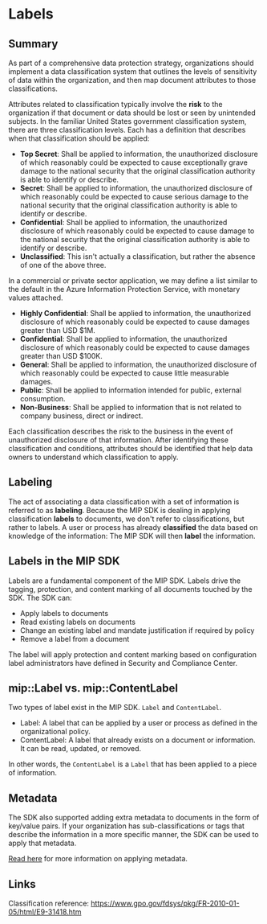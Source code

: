 # Labels

## Summary

As part of a comprehensive data protection strategy, organizations should implement a data classification system that outlines the levels of sensitivity of data within the organization, and then map document attributes to those classifications.

Attributes related to classification typically involve the **risk** to the organization if that document or data should be lost or seen by unintended subjects. In the familiar United States government classification system, there are three classification levels. Each has a definition that describes when that classification should be applied:

* **Top Secret**: Shall be applied to information, the unauthorized disclosure of which reasonably could be expected to cause exceptionally grave damage to the national security that the original classification authority is able to identify or describe.
* **Secret**: Shall be applied to information, the unauthorized disclosure of which reasonably could be expected to cause serious damage to the national security that the original classification authority is able to identify or describe.
* **Confidential**: Shall be applied to information, the unauthorized disclosure of which reasonably could be expected to cause damage to the national security that the original classification authority is able to identify or describe.
* **Unclassified**: This isn't actually a classification, but rather the absence of one of the above three.

In a commercial or private sector application, we may define a list similar to the default in the Azure Information Protection Service, with monetary values attached.

* **Highly Confidential**: Shall be applied to information, the unauthorized disclosure of which reasonably could be expected to cause damages greater than USD $1M.
* **Confidential**: Shall be applied to information, the unauthorized disclosure of which reasonably could be expected to cause damages greater than USD $100K.
* **General**: Shall be applied to information, the unauthorized disclosure of which reasonably could be expected to cause little measurable damages.
* **Public**: Shall be applied to information intended for public, external consumption. 
* **Non-Business**: Shall be applied to information that is not related to company business, direct or indirect.

Each classification describes the risk to the business in the event of unauthorized disclosure of that information. After identifying these classification and conditions, attributes should be identified that help data owners to understand which classification to apply.

## Labeling

The act of associating a data classification with a set of information is referred to as **labeling**. Because the MIP SDK is dealing in applying classification **labels** to documents, we don't refer to classifications, but rather to labels. A user or process has already **classified** the data based on knowledge of the information: The MIP SDK will then **label** the information.

## Labels in the MIP SDK

Labels are a fundamental component of the MIP SDK. Labels drive the tagging, protection, and content marking of all documents touched by the SDK. The SDK can:

* Apply labels to documents
* Read existing labels on documents
* Change an existing label and mandate justification if required by policy
* Remove a label from a document

The label will apply protection and content marking based on configuration label administrators have defined in Security and Compliance Center. 

## mip::Label vs. mip::ContentLabel

Two types of label exist in the MIP SDK. `Label` and `ContentLabel`.

* Label: A label that can be applied by a user or process as defined in the organizational policy.
* ContentLabel: A label that already exists on a document or information. It can be read, updated, or removed. 

In other words, the `ContentLabel` is a `Label` that has been applied to a piece of information.

## Metadata

The SDK also supported adding extra metadata to documents in the form of key/value pairs. If your organization has sub-classifications or tags that describe the information in a more specific manner, the SDK can be used to apply that metadata.

[Read here]() for more information on applying metadata.

## Links

Classification reference: https://www.gpo.gov/fdsys/pkg/FR-2010-01-05/html/E9-31418.htm
